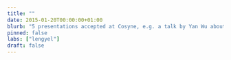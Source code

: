 ```yaml
---
title: ""
date: 2015-01-20T00:00:00+01:00
blurb: "5 presentations accepted at Cosyne, e.g. a talk by Yan Wu about representing context in the hippocampus"
pinned: false
labs: ["lengyel"]
draft: false
---
```

